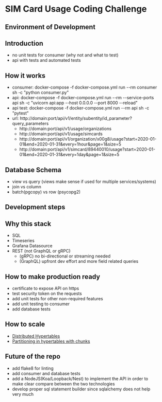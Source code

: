 # SIM Card Usage Coding Challenge

## Environment of Development

## Introduction

- no unit tests for consumer (why not and what to test)
- api with tests and automated tests

## How it works

- consumer: docker-compose -f docker-compose.yml run --rm consumer sh -c "python consumer.py"
- api: docker-compose -f docker-compose.yml run --rm --service-ports api sh -c "uvicorn api:app --host 0.0.0.0 --port 8000 --reload"
- api test: docker-compose -f docker-compose.yml run --rm api sh -c "pytest"
- url: http://domain:port/api/v1/entity/subentity/id_parameter?query_parameters
    - http://domain:port/api/v1/usage/organizations
    - http://domain:port/api/v1/usage/simcards
    - http://domain:port/api/v1/organization/x00g8/usage?start=2020-01-01&end=2020-01-31&every=1hour&page=1&size=5
    - http://domain:port/api/v1/simcard/89440010/usage?start=2020-01-01&end=2020-01-31&every=1day&page=1&size=5


## Database Schema

- view vs query (views make sense if used for multiple services/systems)
- join vs column
- batch(pgcopy) vs row (psycopg2)

## Development steps

## Why this stack

- SQL
- Timeseries
- Grafana Datasource
- REST (not GraphQL or gRPC)
    - (gRPC) no bi-directional or streaming needed
    - (GraphQL) upfront dev effort and more field related queries

## How to make production ready

- certificate to expose API on https
- test security token on the requests
- add unit tests for other non-required features
- add unit testing to consumer
- add database tests

## How to scale

- [Distributed Hypertables](https://docs.timescale.com/api/latest/distributed-hypertables/#distributed-hypertables)
- [Partitioning in hypertables with chunks](https://docs.timescale.com/timescaledb/latest/overview/core-concepts/hypertables-and-chunks/#partitioning-in-hypertables-with-chunks)

## Future of the repo
- add flake8 for linting
- add consumer and database tests
- add a NodeJS(Koa/Loopback/Nest) to implement the API in order to make clear compare between the two technologies
- develop proper sql statement builder since sqlalchemy does not help very much